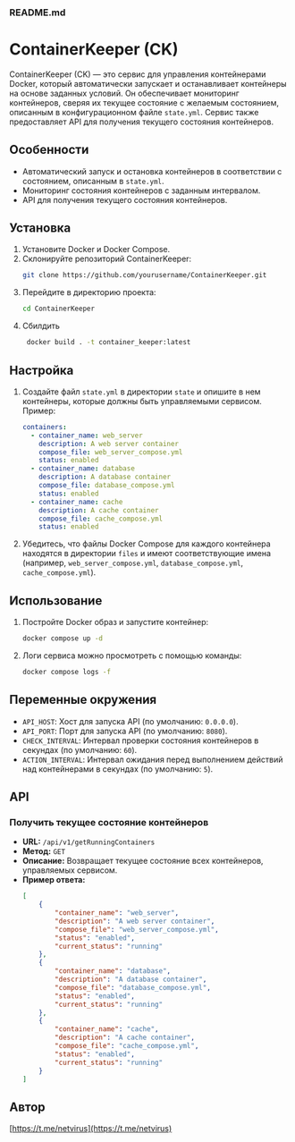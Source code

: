 ### README.md

# ContainerKeeper (CK)

ContainerKeeper (CK) — это сервис для управления контейнерами Docker, который автоматически запускает и останавливает контейнеры на основе заданных условий. Он обеспечивает мониторинг контейнеров, сверяя их текущее состояние с желаемым состоянием, описанным в конфигурационном файле `state.yml`. Сервис также предоставляет API для получения текущего состояния контейнеров.

## Особенности

- Автоматический запуск и остановка контейнеров в соответствии с состоянием, описанным в `state.yml`.
- Мониторинг состояния контейнеров с заданным интервалом.
- API для получения текущего состояния контейнеров.

## Установка

1. Установите Docker и Docker Compose.
2. Склонируйте репозиторий ContainerKeeper:
    ```bash
    git clone https://github.com/yourusername/ContainerKeeper.git
    ```
3. Перейдите в директорию проекта:
    ```bash
    cd ContainerKeeper
    ```
4. Сбилдить
   ```bash
    docker build . -t container_keeper:latest
    ```
## Настройка

1. Создайте файл `state.yml` в директории `state` и опишите в нем контейнеры, которые должны быть управляемыми сервисом. Пример:
    ```yaml
    containers:
      - container_name: web_server
        description: A web server container
        compose_file: web_server_compose.yml
        status: enabled
      - container_name: database
        description: A database container
        compose_file: database_compose.yml
        status: enabled
      - container_name: cache
        description: A cache container
        compose_file: cache_compose.yml
        status: enabled
    ```

2. Убедитесь, что файлы Docker Compose для каждого контейнера находятся в директории `files` и имеют соответствующие имена (например, `web_server_compose.yml`, `database_compose.yml`, `cache_compose.yml`).

## Использование

1. Постройте Docker образ и запустите контейнер:
    ```bash
    docker compose up -d
    ```

2. Логи сервиса можно просмотреть с помощью команды:
    ```bash
    docker compose logs -f
    ```

## Переменные окружения

- `API_HOST`: Хост для запуска API (по умолчанию: `0.0.0.0`).
- `API_PORT`: Порт для запуска API (по умолчанию: `8080`).
- `CHECK_INTERVAL`: Интервал проверки состояния контейнеров в секундах (по умолчанию: `60`).
- `ACTION_INTERVAL`: Интервал ожидания перед выполнением действий над контейнерами в секундах (по умолчанию: `5`).

## API

### Получить текущее состояние контейнеров

- **URL:** `/api/v1/getRunningContainers`
- **Метод:** `GET`
- **Описание:** Возвращает текущее состояние всех контейнеров, управляемых сервисом.
- **Пример ответа:**
    ```json
    [
        {
            "container_name": "web_server",
            "description": "A web server container",
            "compose_file": "web_server_compose.yml",
            "status": "enabled",
            "current_status": "running"
        },
        {
            "container_name": "database",
            "description": "A database container",
            "compose_file": "database_compose.yml",
            "status": "enabled",
            "current_status": "running"
        },
        {
            "container_name": "cache",
            "description": "A cache container",
            "compose_file": "cache_compose.yml",
            "status": "enabled",
            "current_status": "running"
        }
    ]
    ```

## Автор

[https://t.me/netvirus](https://t.me/netvirus)
